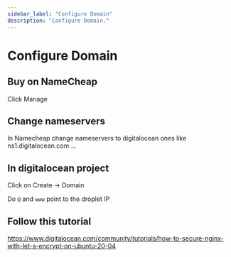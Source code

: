 ```yaml
---
sidebar_label: "Configure Domain"
description: "Configure Domain."
---
```


# Configure Domain

## Buy on NameCheap

Click Manage

## Change nameservers

In Namecheap change nameservers to digitalocean ones like ns1.digitalocean.com ...

## In digitalocean project

Click on Create -> Domain

Do `@` and `www` point to the droplet IP

## Follow this tutorial

https://www.digitalocean.com/community/tutorials/how-to-secure-nginx-with-let-s-encrypt-on-ubuntu-20-04
